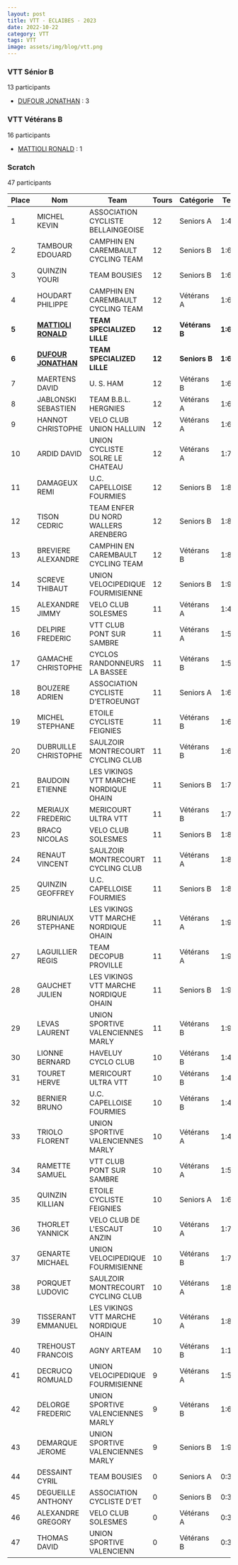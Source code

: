 ```yaml
---
layout: post
title: VTT - ECLAIBES - 2023
date: 2022-10-22
category: VTT
tags: VTT
image: assets/img/blog/vtt.png
---
```


### VTT Sénior B
13 participants
- [DUFOUR JONATHAN](https://teamspecializedlille.cc/coureurs/dufourjonathan) : 3

### VTT Vétérans B
16 participants
- [MATTIOLI RONALD](https://teamspecializedlille.cc/coureurs/mattiolironald) : 1

### Scratch
47 participants

| Place | Nom | Team | Tours | Catégorie | Temps |
|---|---|---|---|---|---|
| 1 | MICHEL KEVIN | ASSOCIATION CYCLISTE BELLAINGEOISE | 12 | Seniors A | 1:4:30 | 
| 2 | TAMBOUR EDOUARD | CAMPHIN EN CAREMBAULT CYCLING TEAM | 12 | Seniors B | 1:6:2 | 
| 3 | QUINZIN YOURI | TEAM BOUSIES | 12 | Seniors B | 1:6:9 | 
| 4 | HOUDART PHILIPPE | CAMPHIN EN CAREMBAULT CYCLING TEAM | 12 | Vétérans A | 1:6:16 | 
| **5** | **[MATTIOLI RONALD](https://teamspecializedlille.cc/coureurs/mattiolironald)** | **TEAM SPECIALIZED LILLE** | **12** | **Vétérans B** | **1:6:17** | 
| **6** | **[DUFOUR JONATHAN](https://teamspecializedlille.cc/coureurs/dufourjonathan)** | **TEAM SPECIALIZED LILLE** | **12** | **Seniors B** | **1:6:29** | 
| 7 | MAERTENS DAVID | U. S. HAM | 12 | Vétérans B | 1:6:49 | 
| 8 | JABLONSKI SEBASTIEN | TEAM B.B.L. HERGNIES | 12 | Vétérans A | 1:6:52 | 
| 9 | HANNOT CHRISTOPHE | VELO CLUB UNION HALLUIN | 12 | Vétérans A | 1:6:59 | 
| 10 | ARDID DAVID | UNION CYCLISTE SOLRE LE CHATEAU | 12 | Vétérans A | 1:7:25 | 
| 11 | DAMAGEUX REMI | U.C. CAPELLOISE FOURMIES | 12 | Seniors B | 1:8:6 | 
| 12 | TISON CEDRIC | TEAM ENFER DU NORD WALLERS ARENBERG | 12 | Seniors B | 1:8:27 | 
| 13 | BREVIERE ALEXANDRE | CAMPHIN EN CAREMBAULT CYCLING TEAM | 12 | Vétérans B | 1:8:52 | 
| 14 | SCREVE THIBAUT | UNION VELOCIPEDIQUE FOURMISIENNE | 12 | Seniors B | 1:9:29 | 
| 15 | ALEXANDRE JIMMY | VELO CLUB SOLESMES | 11 | Vétérans A | 1:4:58 | 
| 16 | DELPIRE FREDERIC | VTT  CLUB PONT SUR SAMBRE | 11 | Vétérans A | 1:5:6 | 
| 17 | GAMACHE CHRISTOPHE | CYCLOS RANDONNEURS LA BASSEE | 11 | Vétérans B | 1:5:31 | 
| 18 | BOUZERE ADRIEN | ASSOCIATION CYCLISTE D'ETROEUNGT | 11 | Seniors A | 1:6:9 | 
| 19 | MICHEL STEPHANE | ETOILE CYCLISTE FEIGNIES | 11 | Vétérans B | 1:6:21 | 
| 20 | DUBRUILLE CHRISTOPHE | SAULZOIR MONTRECOURT CYCLING CLUB | 11 | Vétérans B | 1:6:58 | 
| 21 | BAUDOIN ETIENNE | LES VIKINGS VTT MARCHE NORDIQUE OHAIN | 11 | Seniors B | 1:7:31 | 
| 22 | MERIAUX FREDERIC | MERICOURT ULTRA VTT | 11 | Vétérans B | 1:7:37 | 
| 23 | BRACQ NICOLAS | VELO CLUB SOLESMES | 11 | Seniors B | 1:8:20 | 
| 24 | RENAUT VINCENT | SAULZOIR MONTRECOURT CYCLING CLUB | 11 | Vétérans A | 1:8:43 | 
| 25 | QUINZIN GEOFFREY | U.C. CAPELLOISE FOURMIES | 11 | Seniors B | 1:8:54 | 
| 26 | BRUNIAUX STEPHANE | LES VIKINGS VTT MARCHE NORDIQUE OHAIN | 11 | Vétérans A | 1:9:7 | 
| 27 | LAGUILLIER REGIS | TEAM DECOPUB PROVILLE | 11 | Vétérans A | 1:9:23 | 
| 28 | GAUCHET JULIEN | LES VIKINGS VTT MARCHE NORDIQUE OHAIN | 11 | Seniors B | 1:9:34 | 
| 29 | LEVAS LAURENT | UNION SPORTIVE VALENCIENNES MARLY | 11 | Vétérans B | 1:9:47 | 
| 30 | LIONNE BERNARD | HAVELUY CYCLO CLUB | 10 | Vétérans B | 1:4:30 | 
| 31 | TOURET HERVE | MERICOURT ULTRA VTT | 10 | Vétérans B | 1:4:34 | 
| 32 | BERNIER BRUNO | U.C. CAPELLOISE FOURMIES | 10 | Vétérans B | 1:4:44 | 
| 33 | TRIOLO FLORENT | UNION SPORTIVE VALENCIENNES MARLY | 10 | Vétérans A | 1:4:46 | 
| 34 | RAMETTE SAMUEL | VTT  CLUB PONT SUR SAMBRE | 10 | Vétérans A | 1:5:16 | 
| 35 | QUINZIN KILLIAN | ETOILE CYCLISTE FEIGNIES | 10 | Seniors A | 1:6:7 | 
| 36 | THORLET YANNICK | VELO CLUB DE L'ESCAUT ANZIN | 10 | Vétérans A | 1:7:8 | 
| 37 | GENARTE MICHAEL | UNION VELOCIPEDIQUE FOURMISIENNE | 10 | Vétérans B | 1:7:51 | 
| 38 | PORQUET LUDOVIC | SAULZOIR MONTRECOURT CYCLING CLUB | 10 | Vétérans A | 1:8:24 | 
| 39 | TISSERANT EMMANUEL | LES VIKINGS VTT MARCHE NORDIQUE OHAIN | 10 | Vétérans A | 1:8:35 | 
| 40 | TREHOUST FRANCOIS | AGNY ARTEAM | 10 | Vétérans B | 1:10:8 | 
| 41 | DECRUCQ ROMUALD | UNION VELOCIPEDIQUE FOURMISIENNE | 9 | Vétérans A | 1:5:9 | 
| 42 | DELORGE FREDERIC | UNION SPORTIVE VALENCIENNES MARLY | 9 | Vétérans B | 1:6:33 | 
| 43 | DEMARQUE JEROME | UNION SPORTIVE VALENCIENNES MARLY | 9 | Seniors B | 1:9:0 | 
| 44 | DESSAINT CYRIL | TEAM BOUSIES | 0 | Seniors A | 0:38:53 | 
| 45 | DEGUEILLE ANTHONY | ASSOCIATION CYCLISTE D'ET | 0 | Seniors B | 0:38:53 | 
| 46 | ALEXANDRE GREGORY | VELO CLUB SOLESMES | 0 | Vétérans A | 0:38:53 | 
| 47 | THOMAS DAVID | UNION SPORTIVE VALENCIENN | 0 | Vétérans B | 0:38:53 | 
